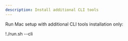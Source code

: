 ```yaml
---
description: Install additional CLI tools
---
```


Run Mac setup with additional CLI tools installation only:

!./run.sh --cli